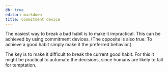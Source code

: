 ```yaml
---
db: true
editor: markdown
title: Commitment device
---
```


The easiest way to break a bad habit is to make it impractical. This can
be achieved by using commitment devices. (The opposite is also true: To
achieve a good habit simply make it the preferred behavior.)

The key is to make it difficult to break the current good habit. For
this it might be practical to automate the decisions, since humans are
likely to fall for temptation.
